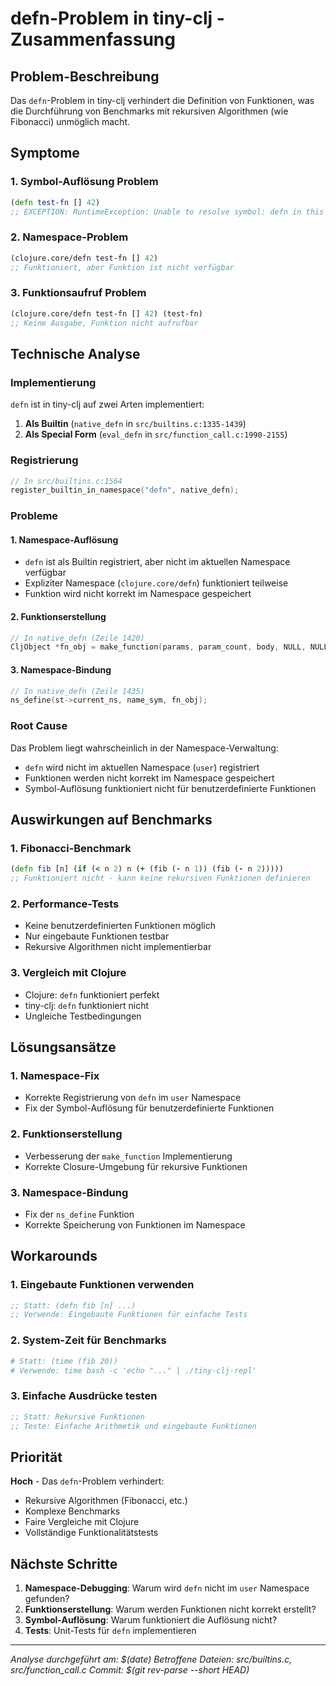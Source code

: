 # defn-Problem in tiny-clj - Zusammenfassung

## Problem-Beschreibung

Das `defn`-Problem in tiny-clj verhindert die Definition von Funktionen, was die Durchführung von Benchmarks mit rekursiven Algorithmen (wie Fibonacci) unmöglich macht.

## Symptome

### 1. Symbol-Auflösung Problem
```clojure
(defn test-fn [] 42)
;; EXCEPTION: RuntimeException: Unable to resolve symbol: defn in this context
```

### 2. Namespace-Problem
```clojure
(clojure.core/defn test-fn [] 42)
;; Funktioniert, aber Funktion ist nicht verfügbar
```

### 3. Funktionsaufruf Problem
```clojure
(clojure.core/defn test-fn [] 42) (test-fn)
;; Keine Ausgabe, Funktion nicht aufrufbar
```

## Technische Analyse

### Implementierung
`defn` ist in tiny-clj auf zwei Arten implementiert:

1. **Als Builtin** (`native_defn` in `src/builtins.c:1335-1439`)
2. **Als Special Form** (`eval_defn` in `src/function_call.c:1990-2155`)

### Registrierung
```c
// In src/builtins.c:1564
register_builtin_in_namespace("defn", native_defn);
```

### Probleme

#### 1. Namespace-Auflösung
- `defn` ist als Builtin registriert, aber nicht im aktuellen Namespace verfügbar
- Expliziter Namespace (`clojure.core/defn`) funktioniert teilweise
- Funktion wird nicht korrekt im Namespace gespeichert

#### 2. Funktionserstellung
```c
// In native_defn (Zeile 1420)
CljObject *fn_obj = make_function(params, param_count, body, NULL, NULL);
```

#### 3. Namespace-Bindung
```c
// In native_defn (Zeile 1435)
ns_define(st->current_ns, name_sym, fn_obj);
```

### Root Cause
Das Problem liegt wahrscheinlich in der Namespace-Verwaltung:
- `defn` wird nicht im aktuellen Namespace (`user`) registriert
- Funktionen werden nicht korrekt im Namespace gespeichert
- Symbol-Auflösung funktioniert nicht für benutzerdefinierte Funktionen

## Auswirkungen auf Benchmarks

### 1. Fibonacci-Benchmark
```clojure
(defn fib [n] (if (< n 2) n (+ (fib (- n 1)) (fib (- n 2)))))
;; Funktioniert nicht - kann keine rekursiven Funktionen definieren
```

### 2. Performance-Tests
- Keine benutzerdefinierten Funktionen möglich
- Nur eingebaute Funktionen testbar
- Rekursive Algorithmen nicht implementierbar

### 3. Vergleich mit Clojure
- Clojure: `defn` funktioniert perfekt
- tiny-clj: `defn` funktioniert nicht
- Ungleiche Testbedingungen

## Lösungsansätze

### 1. Namespace-Fix
- Korrekte Registrierung von `defn` im `user` Namespace
- Fix der Symbol-Auflösung für benutzerdefinierte Funktionen

### 2. Funktionserstellung
- Verbesserung der `make_function` Implementierung
- Korrekte Closure-Umgebung für rekursive Funktionen

### 3. Namespace-Bindung
- Fix der `ns_define` Funktion
- Korrekte Speicherung von Funktionen im Namespace

## Workarounds

### 1. Eingebaute Funktionen verwenden
```clojure
;; Statt: (defn fib [n] ...)
;; Verwende: Eingebaute Funktionen für einfache Tests
```

### 2. System-Zeit für Benchmarks
```bash
# Statt: (time (fib 20))
# Verwende: time bash -c 'echo "..." | ./tiny-clj-repl'
```

### 3. Einfache Ausdrücke testen
```clojure
;; Statt: Rekursive Funktionen
;; Teste: Einfache Arithmetik und eingebaute Funktionen
```

## Priorität

**Hoch** - Das `defn`-Problem verhindert:
- Rekursive Algorithmen (Fibonacci, etc.)
- Komplexe Benchmarks
- Faire Vergleiche mit Clojure
- Vollständige Funktionalitätstests

## Nächste Schritte

1. **Namespace-Debugging**: Warum wird `defn` nicht im `user` Namespace gefunden?
2. **Funktionserstellung**: Warum werden Funktionen nicht korrekt erstellt?
3. **Symbol-Auflösung**: Warum funktioniert die Auflösung nicht?
4. **Tests**: Unit-Tests für `defn` implementieren

---

*Analyse durchgeführt am: $(date)*
*Betroffene Dateien: src/builtins.c, src/function_call.c*
*Commit: $(git rev-parse --short HEAD)*

